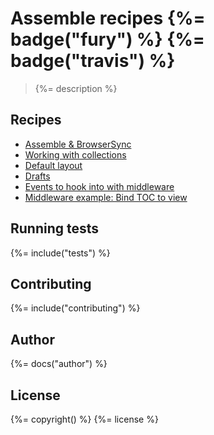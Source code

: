 # Assemble recipes {%= badge("fury") %} {%= badge("travis") %}

> {%= description %}

## Recipes

- [Assemble & BrowserSync](src/browser-sync)
- [Working with collections](src/collection-basic)
- [Default layout](src/default-layout)
- [Drafts](src/drafts)
- [Events to hook into with middleware](src/middleware)
- [Middleware example: Bind TOC to view](src/middleware-page-toc)

## Running tests
{%= include("tests") %}

## Contributing
{%= include("contributing") %}

## Author
{%= docs("author") %}

## License
{%= copyright() %}
{%= license %}